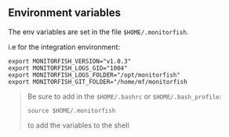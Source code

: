 ## Environment variables 

The env variables are set in the file `$HOME/.monitorfish`.

i.e for the integration environment:
```
export MONITORFISH_VERSION="v1.0.3"
export MONITORFISH_LOGS_GID="1004"
export MONITORFISH_LOGS_FOLDER="/opt/monitorfish"
export MONITORFISH_GIT_FOLDER="/home/mf/monitorfish
```

> Be sure to add in the `$HOME/.bashrc` or `$HOME/.bash_profile`: 
> ```
> source $HOME/.monitorfish
> ```
>to add the variables to the shell